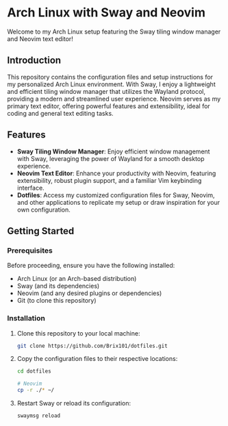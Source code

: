 # Arch Linux with Sway and Neovim

Welcome to my Arch Linux setup featuring the Sway tiling window manager and Neovim text editor!

## Introduction

This repository contains the configuration files and setup instructions for my personalized Arch Linux environment. With Sway, I enjoy a lightweight and efficient tiling window manager that utilizes the Wayland protocol, providing a modern and streamlined user experience. Neovim serves as my primary text editor, offering powerful features and extensibility, ideal for coding and general text editing tasks.

## Features

- **Sway Tiling Window Manager**: Enjoy efficient window management with Sway, leveraging the power of Wayland for a smooth desktop experience.
- **Neovim Text Editor**: Enhance your productivity with Neovim, featuring extensibility, robust plugin support, and a familiar Vim keybinding interface.
- **Dotfiles**: Access my customized configuration files for Sway, Neovim, and other applications to replicate my setup or draw inspiration for your own configuration.

## Getting Started

### Prerequisites

Before proceeding, ensure you have the following installed:

- Arch Linux (or an Arch-based distribution)
- Sway (and its dependencies)
- Neovim (and any desired plugins or dependencies)
- Git (to clone this repository)

### Installation

1. Clone this repository to your local machine:

   ```bash
   git clone https://github.com/Brix101/dotfiles.git
   ```

2. Copy the configuration files to their respective locations:

   ```bash
   cd dotfiles

   # Neovim
   cp -r ./* ~/
   ```

3. Restart Sway or reload its configuration:

   ```bash
   swaymsg reload
   ```
